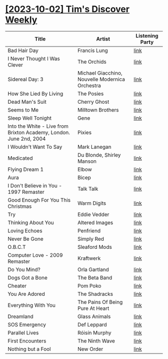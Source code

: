 # [[2023-10-02] Tim's Discover Weekly](https://open.spotify.com/user/zachthehammer/playlist/5DDCIaMMs6QKgNBsDirRhU)

| Title | Artist | Listening Party |
| --- | --- | --- |
| Bad Hair Day | Francis Lung | [link](https://timstwitterlisteningparty.com/pages/replay/feed_815.html) |
| I Never Thought I Was Clever | The Orchids | [link](https://timstwitterlisteningparty.com/pages/replay/feed_1130.html) |
| Sidereal Day: 3 | Michael Giacchino, Nouvelle Modernica Orchestra | [link](https://timstwitterlisteningparty.com/pages/replay/feed_528.html) |
| How She Lied By Living | The Posies | [link](https://timstwitterlisteningparty.com/pages/replay/feed_426.html) |
| Dead Man's Suit | Cherry Ghost | [link](https://timstwitterlisteningparty.com/pages/replay/feed_1003.html) |
| Seems to Me | Milltown Brothers | [link](https://timstwitterlisteningparty.com/pages/replay/feed_1210.html) |
| Sleep Well Tonight | Gene | [link](https://timstwitterlisteningparty.com/pages/replay/feed_144.html) |
| Into the White - Live from Brixton Academy, London. June 2nd, 2004 | Pixies | [link](https://timstwitterlisteningparty.com/pages/replay/feed_1027.html) |
| I Wouldn't Want To Say | Mark Lanegan | [link](https://timstwitterlisteningparty.com/pages/replay/feed_627.html) |
| Medicated | Du Blonde, Shirley Manson | [link](https://timstwitterlisteningparty.com/pages/replay/feed_729.html) |
| Flying Dream 1 | Elbow | [link](https://timstwitterlisteningparty.com/pages/replay/feed_980.html) |
| Aura | Bicep | [link](https://timstwitterlisteningparty.com/pages/replay/feed_405.html) |
| I Don't Believe in You - 1997 Remaster | Talk Talk | [link]() |
| Good Enough For You This Christmas | Warm Digits | [link](https://timstwitterlisteningparty.com/pages/replay/feed_592.html) |
| Try | Eddie Vedder | [link](https://timstwitterlisteningparty.com/pages/replay/feed_1015.html) |
| Thinking About You | Altered Images | [link](https://timstwitterlisteningparty.com/pages/replay/feed_736.html) |
| Loving Echoes | Penfriend | [link](https://timstwitterlisteningparty.com/pages/replay/feed_786.html) |
| Never Be Gone | Simply Red | [link](https://timstwitterlisteningparty.com/pages/replay/feed_1272.html) |
| O.B.C.T | Sleaford Mods | [link](https://timstwitterlisteningparty.com/pages/replay/feed_118.html) |
| Computer Love - 2009 Remaster | Kraftwerk | [link]() |
| Do You Mind? | Orla Gartland | [link](https://timstwitterlisteningparty.com/pages/replay/feed_888.html) |
| Dogs Got a Bone | The Beta Band | [link](https://timstwitterlisteningparty.com/pages/replay/feed_26.html) |
| Cheater | Pom Poko | [link](https://timstwitterlisteningparty.com/pages/replay/feed_643.html) |
| You Are Adored | The Shadracks | [link](https://timstwitterlisteningparty.com/pages/replay/feed_886.html) |
| Everything With You | The Pains Of Being Pure At Heart | [link](https://timstwitterlisteningparty.com/pages/replay/feed_393.html) |
| Dreamland | Glass Animals | [link](https://timstwitterlisteningparty.com/pages/replay/feed_379.html) |
| SOS Emergency | Def Leppard | [link](https://timstwitterlisteningparty.com/pages/replay/feed_1086.html) |
| Parallel Lives | Róisín Murphy | [link](https://timstwitterlisteningparty.com/pages/replay/feed_98.html) |
| First Encounters | The Ninth Wave | [link](https://timstwitterlisteningparty.com/pages/replay/feed_499.html) |
| Nothing but a Fool | New Order | [link](https://timstwitterlisteningparty.com/pages/replay/feed_579.html) |
